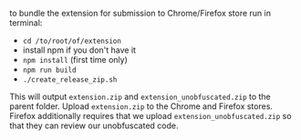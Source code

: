 to bundle the extension for submission to Chrome/Firefox store run in terminal:

- `cd /to/root/of/extension`
- install npm if you don't have it
- `npm install` (first time only)
- `npm run build`
- `./create_release_zip.sh`

This will output `extension.zip` and `extension_unobfuscated.zip` to the parent folder. Upload `extension.zip` to the Chrome and Firefox stores. Firefox additionally requires that we upload `extension_unobfuscated.zip` so that they can review our unobfuscated code.
